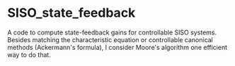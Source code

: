 # SISO_state_feedback

A code to compute state-feedback gains for controllable SISO systems. Besides matching the characteristic equation or controllable canonical methods (Ackermann's formula), I consider Moore's algorithm one efficient way to do that.
